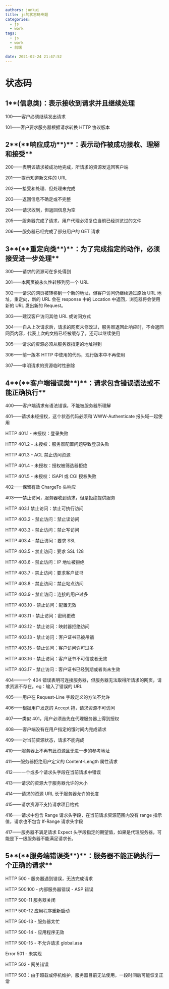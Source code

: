 ```yaml
---
authors: junkui
title: js的状态码专题
categories:
  - js
  - work
tags:
  - js
  - work
  - 前端

date: 2021-02-24 21:47:52
---
```


# 状态码

## 1\*\*(信息类)：表示接收到请求并且继续处理

100——客户必须继续发出请求

101——客户要求服务器根据请求转换 HTTP 协议版本

## **2\*\*(\*\***响应成功\***\*)\*\***：表示动作被成功接收、理解和接受\*\*

200——表明该请求被成功地完成，所请求的资源发送回客户端

201——提示知道新文件的 URL

202——接受和处理、但处理未完成

203——返回信息不确定或不完整

204——请求收到，但返回信息为空

205——服务器完成了请求，用户代理必须复位当前已经浏览过的文件

206——服务器已经完成了部分用户的 GET 请求

## **3\*\*(\*\***重定向类\***\*)\*\***：为了完成指定的动作，必须接受进一步处理\*\*

300——请求的资源可在多处得到

301——本网页被永久性转移到另一个 URL

302——请求的网页被转移到一个新的地址，但客户访问仍继续通过原始 URL 地址，重定向，新的 URL 会在 response 中的 Location 中返回，浏览器将会使用新的 URL 发出新的 Request。

303——建议客户访问其他 URL 或访问方式

304——自从上次请求后，请求的网页未修改过，服务器返回此响应时，不会返回网页内容，代表上次的文档已经被缓存了，还可以继续使用

305——请求的资源必须从服务器指定的地址得到

306——前一版本 HTTP 中使用的代码，现行版本中不再使用

307——申明请求的资源临时性删除

## **4\*\*(\*\***客户端错误类\***\*)\*\***：请求包含错误语法或不能正确执行\*\*

400——客户端请求有语法错误，不能被服务器所理解

401——请求未经授权，这个状态代码必须和 WWW-Authenticate 报头域一起使用

HTTP 401.1 - 未授权：登录失败

HTTP 401.2 - 未授权：服务器配置问题导致登录失败

HTTP 401.3 - ACL 禁止访问资源

HTTP 401.4 - 未授权：授权被筛选器拒绝

HTTP 401.5 - 未授权：ISAPI 或 CGI 授权失败

402——保留有效 ChargeTo 头响应

403——禁止访问，服务器收到请求，但是拒绝提供服务

HTTP 403.1 禁止访问：禁止可执行访问

HTTP 403.2 - 禁止访问：禁止读访问

HTTP 403.3 - 禁止访问：禁止写访问

HTTP 403.4 - 禁止访问：要求 SSL

HTTP 403.5 - 禁止访问：要求 SSL 128

HTTP 403.6 - 禁止访问：IP 地址被拒绝

HTTP 403.7 - 禁止访问：要求客户证书

HTTP 403.8 - 禁止访问：禁止站点访问

HTTP 403.9 - 禁止访问：连接的用户过多

HTTP 403.10 - 禁止访问：配置无效

HTTP 403.11 - 禁止访问：密码更改

HTTP 403.12 - 禁止访问：映射器拒绝访问

HTTP 403.13 - 禁止访问：客户证书已被吊销

HTTP 403.15 - 禁止访问：客户访问许可过多

HTTP 403.16 - 禁止访问：客户证书不可信或者无效

HTTP 403.17 - 禁止访问：客户证书已经到期或者尚未生效

404——一个 404 错误表明可连接服务器，但服务器无法取得所请求的网页，请求资源不存在。eg：输入了错误的 URL

405——用户在 Request-Line 字段定义的方法不允许

406——根据用户发送的 Accept 拖，请求资源不可访问

407——类似 401，用户必须首先在代理服务器上得到授权

408——客户端没有在用户指定的饿时间内完成请求

409——对当前资源状态，请求不能完成

410——服务器上不再有此资源且无进一步的参考地址

411——服务器拒绝用户定义的 Content-Length 属性请求

412——一个或多个请求头字段在当前请求中错误

413——请求的资源大于服务器允许的大小

414——请求的资源 URL 长于服务器允许的长度

415——请求资源不支持请求项目格式

416——请求中包含 Range 请求头字段，在当前请求资源范围内没有 range 指示值，请求也不包含 If-Range 请求头字段

417——服务器不满足请求 Expect 头字段指定的期望值，如果是代理服务器，可能是下一级服务器不能满足请求长。

## **5\*\*(\*\***服务端错误类\***\*)\*\***：服务器不能正确执行一个正确的请求\*\*

HTTP 500 - 服务器遇到错误，无法完成请求

HTTP 500.100 - 内部服务器错误 - ASP 错误

HTTP 500-11 服务器关闭

HTTP 500-12 应用程序重新启动

HTTP 500-13 - 服务器太忙

HTTP 500-14 - 应用程序无效

HTTP 500-15 - 不允许请求 global.asa

Error 501 - 未实现

HTTP 502 - 网关错误

HTTP 503：由于超载或停机维护，服务器目前无法使用，一段时间后可能恢复正常
